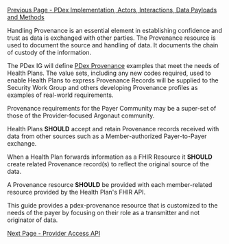 [Previous Page - PDex Implementation, Actors, Interactions, Data Payloads and Methods](pdeximplementationactorsinteractionsdatapayloadsandmethods.html)

Handling Provenance is an essential element in establishing confidence and trust as data is exchanged with other parties. The Provenance resource is used to document the source and handling of data. It documents the chain of custody of the information.

The PDex IG will define [PDex Provenance](PDexProvenance.html) examples that meet the needs of Health Plans. The value sets, including any new codes required, used to enable Health Plans to express Provenance Records will be supplied to the Security Work Group and others developing Provenance profiles as examples of real-world requirements.

Provenance requirements for the Payer Community may be a super-set of those of the Provider-focused Argonaut community.

Health Plans **SHOULD** accept and retain Provenance records received with data from other sources such as a Member-authorized Payer-to-Payer exchange.

When a Health Plan forwards information as a FHIR Resource it **SHOULD** create related Provenance record(s) to reflect the original source of the data. 

A Provenance resource **SHOULD** be provided with each member-related resource provided by the Health Plan's FHIR API. 

This guide provides a pdex-provenance resource that is customized to the needs of the payer by focusing on their role as a transmitter and not originator of data.


[Next Page - Provider Access API](provider-access-api.html)
